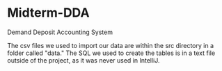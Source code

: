 # Midterm-DDA
Demand Deposit Accounting System

The csv files we used to import our data are within the src directory in a folder called "data." 
The SQL we used to create the tables is in a text file outside of the project, as it was never used in IntelliJ.
